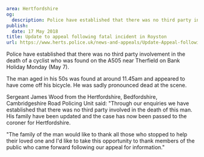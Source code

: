 ```yaml
area: Hertfordshire
og:
  description: Police have established that there was no third party involvement in the death of a cyclist who was found on the A505 near Therfield on Bank Holiday Monday (May 7).
publish:
  date: 17 May 2018
title: Update to appeal following fatal incident in Royston
url: https://www.herts.police.uk/news-and-appeals/Update-Appeal-following-fatal-incident-in-Royston
```

Police have established that there was no third party involvement in the death of a cyclist who was found on the A505 near Therfield on Bank Holiday Monday (May 7).

The man aged in his 50s was found at around 11.45am and appeared to have come off his bicycle. He was sadly pronounced dead at the scene.

Sergeant James Wood from the Hertfordshire, Bedfordshire, Cambridgeshire Road Policing Unit said: "Through our enquiries we have established that there was no third party involved in the death of this man. His family have been updated and the case has now been passed to the coroner for Hertfordshire.

"The family of the man would like to thank all those who stopped to help their loved one and I'd like to take this opportunity to thank members of the public who came forward following our appeal for information."
